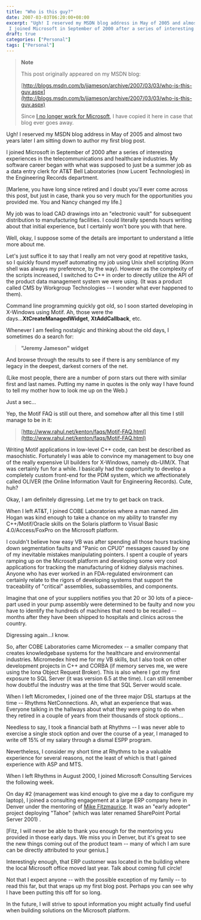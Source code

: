 ```yaml
---
title: "Who is this guy?"
date: 2007-03-03T06:20:00+08:00
excerpt: "Ugh! I reserved my MSDN blog address in May of 2005 and almost two years later I am sitting down to author my first blog post. 
 I joined Microsoft in September of 2000 after a series of interesting experiences in the telecommunications and healthcare..."
draft: true
categories: ["Personal"]
tags: ["Personal"]
---
```


> **Note**
> 
> This post originally appeared on my MSDN blog:
> 
> [http://blogs.msdn.com/b/jjameson/archive/2007/03/03/who-is-this-guy.aspx](http://blogs.msdn.com/b/jjameson/archive/2007/03/03/who-is-this-guy.aspx)
> 
> Since [I no longer work for Microsoft](/blog/jjameson/2011/09/02/last-day-with-microsoft), I have copied it here in case that blog ever goes away.

Ugh! I reserved my MSDN blog address in May of 2005 and almost two years later I am sitting down to author my first blog post.

I joined Microsoft in September of 2000 after a series of interesting experiences in the telecommunications and healthcare industries. My software career began with what was supposed to just be a summer job as a data entry clerk for AT&T Bell Laboratories (now Lucent Technologies) in the Engineering Records department.

[Marlene, you have long since retired and I doubt you'll ever come across this post, but just in case, thank you so very much for the opportunities you provided me. You and Nancy changed my life.]

My job was to load CAD drawings into an "electronic vault" for subsequent distribution to manufacturing facilities. I could literally spends hours writing about that initial experience, but I certainly won't bore you with that here.

Well, okay, I suppose some of the details are important to understand a little more about me.

Let's just suffice it to say that I really am not very good at repetitive tasks, so I quickly found myself automating my job using Unix shell scripting (Korn shell was always my preference, by the way). However as the complexity of the scripts increased, I switched to C++ in order to directly utilize the API of the product data management system we were using. (It was a product called CMS by Workgroup Technologies -- I wonder what ever happened to them).

Command line programming quickly got old, so I soon started developing in X-Windows using Motif. Ah, those were the days...**XtCreateManagedWidget**, **XtAddCallback**, etc.

Whenever I am feeling nostalgic and thinking about the old days, I sometimes do a search for:

> **"Jeremy Jameson" widget**

And browse through the results to see if there is any semblance of my legacy in the deepest, darkest corners of the net.

(Like most people, there are a number of porn stars out there with similar first and last names. Putting my name in quotes is the only way I have found to tell my mother how to look me up on the Web.)

Just a sec...

Yep, the Motif FAQ is still out there, and somehow after all this time I still manage to be in it:

> [http://www.rahul.net/kenton/faqs/Motif-FAQ.html](http://www.rahul.net/kenton/faqs/Motif-FAQ.html)

Writing Motif applications in low-level C++ code, can best be described as masochistic. Fortunately I was able to convince my management to buy one of the really expensive UI builders for X-Windows, namely db-UIM/X. That was certainly fun for a while. I basically had the opportunity to develop a completely custom front-end for the PDM system, which we affectionately called OLIVER (the Online Information Vault for Engineering Records). Cute, huh?

Okay, I am definitely digressing. Let me try to get back on track.

When I left AT&T, I joined COBE Laboratories where a man named Jim Hogan was kind enough to take a chance on my ability to transfer my C++/Motif/Oracle skills on the Solaris platform to Visual Basic 4.0/Access/FoxPro on the Microsoft platform.

I couldn't believe how easy VB was after spending all those hours tracking down segmentation faults and "Panic on CPU0" messages caused by one of my inevitable mistakes manipulating pointers. I spent a couple of years ramping up on the Microsoft platform and developing some very cool applications for tracking the manufacturing of kidney dialysis machines. Anyone who has ever worked in an FDA-regulated environment can certainly relate to the rigors of developing systems that support the traceability of "critical" assemblies, subassemblies, and components.

Imagine that one of your suppliers notifies you that 20 or 30 lots of a piece-part used in your pump assembly were determined to be faulty and now you have to identify the hundreds of machines that need to be recalled -- months after they have been shipped to hospitals and clinics across the country.

Digressing again...I know.

So, after COBE Laboratories came Micromedex -- a smaller company that creates knowledgebase systems for the healthcare and environmental industries. Micromedex hired me for my VB skills, but I also took on other development projects in C++ and CORBA (if memory serves me, we were using the Iona Object Request Broker). This is also where I got my first exposure to SQL Server (it was version 6.5 at the time). I can still remember how doubtful the industry was at the time that SQL Server would scale.

When I left Micromedex, I joined one of the three major DSL startups at the time -- Rhythms NetConnections. Ah, what an experience that was. Everyone talking in the hallways about what they were going to do when they retired in a couple of years from their thousands of stock options...

Needless to say, I took a financial bath at Rhythms -- I was never able to exercise a single stock option and over the course of a year, I managed to write off 15% of my salary through a dismal ESPP program.

Nevertheless, I consider my short time at Rhythms to be a valuable experience for several reasons, not the least of which is that I gained experience with ASP and MTS.

When I left Rhythms in August 2000, I joined Microsoft Consulting Services the following week.

On day #2 (management was kind enough to give me a day to configure my laptop), I joined a consulting engagement at a large ERP company here in Denver under the mentoring of [Mike Fitzmaurice](http://blogs.msdn.com/mikefitz/). It was an "early adopter" project deploying "Tahoe" (which was later renamed SharePoint Portal Server 2001) .

[Fitz, I will never be able to thank you enough for the mentoring you provided in those early days. We miss you in Denver, but it's great to see the new things coming out of the product team -- many of which I am sure can be directly attributed to your genius.]

Interestingly enough, that ERP customer was located in the building where the local Microsoft office moved last year. Talk about coming full circle!

Not that I expect anyone -- with the possible exception of my family -- to read this far, but that wraps up my first blog post. Perhaps you can see why I have been putting this off for so long.

In the future, I will strive to spout information you might actually find useful when building solutions on the Microsoft platform.

